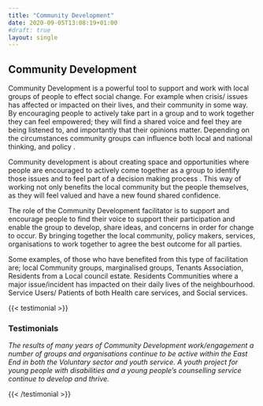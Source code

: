 ```yaml
---
title: "Community Development"
date: 2020-09-05T13:08:19+01:00
#draft: true
layout: single
---
```



## Community Development

Community Development is a powerful tool to support and work with local groups of people to effect social change. For example when crisis/ issues has affected or impacted on their lives, and their community in some way. By encouraging people to actively take part in a group and to work together  they can feel empowered; they will find a shared voice and feel they are being listened to, and importantly that their opinions matter. Depending on the circumstances community groups can influence both local and national thinking, and policy .

Community development is about creating space and opportunities where people are encouraged to actively come together as a group to identify those issues and to feel part of a decision making process . This way of working not only benefits the local community but the people themselves, as they will feel valued and have a new found shared confidence.

The role of the Community Development facilitator is to support and encourage people to find their voice to support their participation and enable the group to develop, share ideas, and concerns in order for change to occur. By bringing together the local community, policy makers, services, organisations to work together to agree the best outcome for all parties.

Some examples, of those who have benefited from this type of facilitation are; local Community groups, marginalised groups, Tenants Association, Residents from a Local council estate. Residents Communities where a major issue/incident has impacted on their daily lives of the neighbourhood. Service Users/ Patients of both Health care services, and Social services.

{{< testimonial >}}

### Testimonials

*The results of many years of Community Development work/engagement a number of groups and organisations continue to be active within the East End in both the Voluntary sector and youth service. A youth project for young people with disabilities and a young people’s counselling service continue to develop and thrive.*

{{< /testimonial >}}
